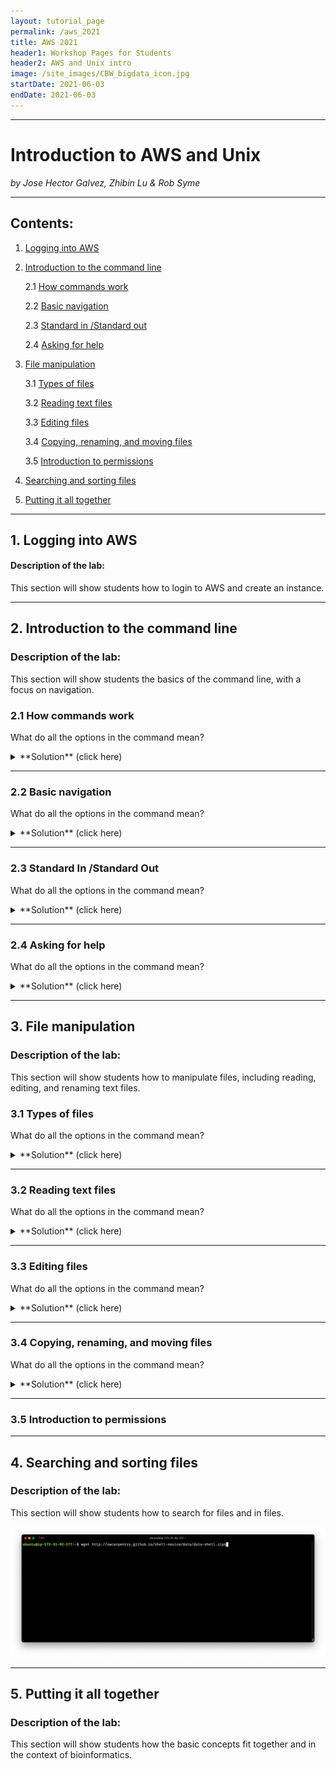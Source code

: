 ```yaml
---
layout: tutorial_page
permalink: /aws_2021
title: AWS 2021
header1: Workshop Pages for Students
header2: AWS and Unix intro
image: /site_images/CBW_bigdata_icon.jpg
startDate: 2021-06-03
endDate: 2021-06-03
---
```


-----------------------

# Introduction to AWS and Unix

*by Jose Hector Galvez, Zhibin Lu & Rob Syme*

---

## Contents:

1. [Logging into AWS ](#aws_login)


2. [Introduction to the command line](#command_line_intro)

    2.1 [How commands work](#commands)

    2.2 [Basic navigation](#navigation)

    2.3 [Standard in /Standard out](#std_in_out)

    2.4 [Asking for help](#help)

3. [File manipulation](#file_manip)

    3.1 [Types of files](#filetypes)

    3.2 [Reading text files](#read_files)

    3.3 [Editing files](#file_edit)

    3.4 [Copying, renaming, and moving files](#cp_mv)

    3.5 [Introduction to permissions](#chmod)

4. [Searching and sorting files](#search_sort)

5. [Putting it all together](#conclusion)

-----------------------

<a name="aws_login"></a>
## 1. Logging into AWS

#### Description of the lab:
This section will show students how to login to AWS and create an instance.


-----------------------
<a name="command_line_intro"></a>
## 2. Introduction to the command line

### Description of the lab:
This section will show students the basics of the command line, with a focus on navigation.

<a name="commands"></a>
### 2.1 How commands work

What do all the options in the command mean?

<details>
  <summary>
**Solution** (click here)
  </summary>


</details>

---
<a name="navigation"></a>
### 2.2 Basic navigation


What do all the options in the command mean?

<details>
  <summary>
**Solution** (click here)
  </summary>


</details>

---

<a name="std_in_out"></a>
### 2.3 Standard In /Standard Out


What do all the options in the command mean?

<details>
  <summary>
**Solution** (click here)
  </summary>


</details>

---

<a name="help"></a>
### 2.4 Asking for help

What do all the options in the command mean?

<details>
  <summary>
**Solution** (click here)
  </summary>


</details>


-----------------------
<a name="file_manip"></a>
## 3. File manipulation

### Description of the lab:
This section will show students how to manipulate files, including reading, editing, and renaming text files.

<a name="filetypes"></a>
### 3.1 Types of files

What do all the options in the command mean?

<details>
  <summary>
**Solution** (click here)
  </summary>


</details>

---
<a name="read_files"></a>
### 3.2 Reading text files


What do all the options in the command mean?

<details>
  <summary>
**Solution** (click here)
  </summary>


</details>

---

<a name="file_edit"></a>
### 3.3 Editing files


What do all the options in the command mean?

<details>
  <summary>
**Solution** (click here)
  </summary>


</details>

---

<a name="cp_mv"></a>
### 3.4 Copying, renaming, and moving files

What do all the options in the command mean?

<details>
  <summary>
**Solution** (click here)
  </summary>


</details>


---
<a name="chmod"></a>
### 3.5 Introduction to permissions


-----------------------
<a name="search_sort"></a>
## 4. Searching and sorting files

### Description of the lab:
This section will show students how to search for files and in files.

![Wget example](img/wget.png)

-----------------------
<a name="conclusion"></a>
## 5. Putting it all together

### Description of the lab:
This section will show students how the basic concepts fit together and in the context of bioinformatics.
